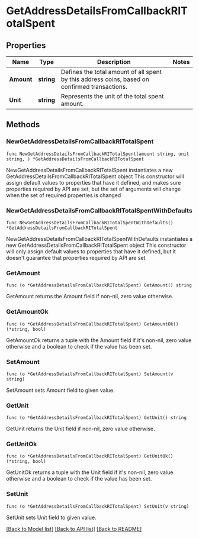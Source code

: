 # GetAddressDetailsFromCallbackRITotalSpent

## Properties

Name | Type | Description | Notes
------------ | ------------- | ------------- | -------------
**Amount** | **string** | Defines the total amount of all spent by this address coins, based on confirmed transactions. | 
**Unit** | **string** | Represents the unit of the total spent amount. | 

## Methods

### NewGetAddressDetailsFromCallbackRITotalSpent

`func NewGetAddressDetailsFromCallbackRITotalSpent(amount string, unit string, ) *GetAddressDetailsFromCallbackRITotalSpent`

NewGetAddressDetailsFromCallbackRITotalSpent instantiates a new GetAddressDetailsFromCallbackRITotalSpent object
This constructor will assign default values to properties that have it defined,
and makes sure properties required by API are set, but the set of arguments
will change when the set of required properties is changed

### NewGetAddressDetailsFromCallbackRITotalSpentWithDefaults

`func NewGetAddressDetailsFromCallbackRITotalSpentWithDefaults() *GetAddressDetailsFromCallbackRITotalSpent`

NewGetAddressDetailsFromCallbackRITotalSpentWithDefaults instantiates a new GetAddressDetailsFromCallbackRITotalSpent object
This constructor will only assign default values to properties that have it defined,
but it doesn't guarantee that properties required by API are set

### GetAmount

`func (o *GetAddressDetailsFromCallbackRITotalSpent) GetAmount() string`

GetAmount returns the Amount field if non-nil, zero value otherwise.

### GetAmountOk

`func (o *GetAddressDetailsFromCallbackRITotalSpent) GetAmountOk() (*string, bool)`

GetAmountOk returns a tuple with the Amount field if it's non-nil, zero value otherwise
and a boolean to check if the value has been set.

### SetAmount

`func (o *GetAddressDetailsFromCallbackRITotalSpent) SetAmount(v string)`

SetAmount sets Amount field to given value.


### GetUnit

`func (o *GetAddressDetailsFromCallbackRITotalSpent) GetUnit() string`

GetUnit returns the Unit field if non-nil, zero value otherwise.

### GetUnitOk

`func (o *GetAddressDetailsFromCallbackRITotalSpent) GetUnitOk() (*string, bool)`

GetUnitOk returns a tuple with the Unit field if it's non-nil, zero value otherwise
and a boolean to check if the value has been set.

### SetUnit

`func (o *GetAddressDetailsFromCallbackRITotalSpent) SetUnit(v string)`

SetUnit sets Unit field to given value.



[[Back to Model list]](../README.md#documentation-for-models) [[Back to API list]](../README.md#documentation-for-api-endpoints) [[Back to README]](../README.md)


